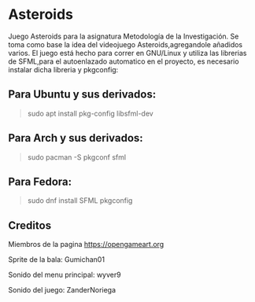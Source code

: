 # Asteroids
Juego Asteroids para la asignatura Metodología de la Investigación.
Se toma como base la idea del videojuego Asteroids,agregandole añadidos varios.
El juego está hecho para correr en GNU/Linux y utiliza las librerias de SFML,para el autoenlazado automatico en el proyecto, es necesario instalar dicha libreria y pkgconfig:

## Para Ubuntu y sus derivados:

>sudo apt install pkg-config libsfml-dev

## Para Arch y sus derivados:

>sudo pacman -S pkgconf sfml

## Para Fedora:

>sudo dnf install SFML pkgconfig

## Creditos
 Miembros de la pagina https://opengameart.org
 
Sprite de la bala: Gumichan01

Sonido del menu principal: wyver9

Sonido del juego: ZanderNoriega
